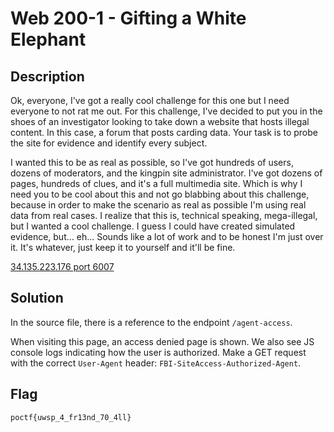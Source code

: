 # Web 200-1 - Gifting a White Elephant
## Description
Ok, everyone, I've got a really cool challenge for this one but I need everyone to not rat me out. For this challenge, I've decided to put you in the shoes of an investigator looking to take down a website that hosts illegal content. In this case, a forum that posts carding data. Your task is to probe the site for evidence and identify every subject.

I wanted this to be as real as possible, so I've got hundreds of users, dozens of moderators, and the kingpin site administrator. I've got dozens of pages, hundreds of clues, and it's a full multimedia site. Which is why I need you to be cool about this and not go blabbing about this challenge, because in order to make the scenario as real as possible I'm using real data from real cases. I realize that this is, technical speaking, mega-illegal, but I wanted a cool challenge. I guess I could have created simulated evidence, but... eh... Sounds like a lot of work and to be honest I'm just over it. It's whatever, just keep it to yourself and it'll be fine.

[34.135.223.176 port 6007](http://34.135.223.176:6007/)

## Solution
In the source file, there is a reference to the endpoint `/agent-access`.

When visiting this page, an access denied page is shown. We also see JS console logs indicating how the user is authorized. 
Make a GET request with the correct `User-Agent` header: `FBI-SiteAccess-Authorized-Agent`.

## Flag
`poctf{uwsp_4_fr13nd_70_4ll}`
